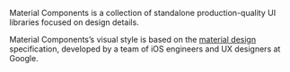 Material Components is a collection of standalone production-quality UI libraries focused on design
details.

Material Components’s visual style is based on the
[material design](http://www.google.com/design/spec/material-design/introduction.html)
specification, developed by a team of iOS engineers and UX designers at Google.

